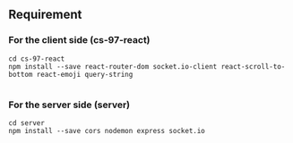## Requirement

### For the client side (cs-97-react)

```
cd cs-97-react
npm install --save react-router-dom socket.io-client react-scroll-to-bottom react-emoji query-string


```

### For the server side (server)
```
cd server
npm install --save cors nodemon express socket.io
```
